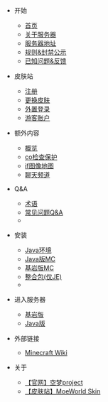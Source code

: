 <!-- docs/_sidebar.md -->
<!-- 旧的侧栏 -->

* 开始

    * [首页]()
    * [关于服务器](begin/about.md)
    * [服务器地址](begin/host.md)
    * [规则&封禁公示](begin/rules.md)
    * [已知问题&反馈](begin/problems.md)

* 皮肤站
    * [注册](skin/register.md)
    * [更换皮肤](skin/change_skin.md)
    * [外置登录](skin/single_login.md)
    * [游客账户](skin/guest_account.md)

* 额外内容
    * [概览](extra/info.md)
    * [co检查保护](extra/coreprotect.md)
    * [if图像地图](extra/imageframe.md)
    * [聊天频道](extra/channel.md)

* Q&A
    * [术语](question/term.md)
    * [常见问题Q&A](question/Q&A.md)
    * 
* 安装
    * [Java环境](install/java.md)
    * [Java版MC](install/mcje.md)
    * [基岩版MC](install/mcbe.md)
    * [整合包(仅JE)](install/modpack.md)
    * 
* 进入服务器
   * [基岩版](play/mcbe.md)
   * [Java版](play/mcje.md)

* 外部链接
    * [Minecraft Wiki](https://zh.minecraft.wiki/)

* 关于
    * [【官网】空梦project](https://project.moeworld.tech/)
    * [【皮肤站】MoeWorld Skin](https://skin.moeworld.top/)
<!--
    * [关于我们](about/about.md)
    * [联系我们](about/contact.md)
    * [加入我们](about/join.md)
    * [友情链接](about/link.md)
    * [捐赠](about/donate.md)
    * [服务条款](about/service.md)
    * [隐私政策](about/privacy.md)
    * [版权声明](about/copyright.md)
-->
